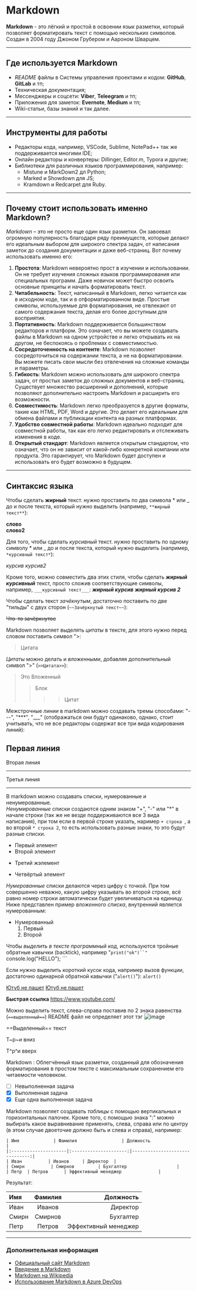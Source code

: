 # Markdown 


**Markdown** - это лёгкий и простой в освоении язык разметки, который позволяет форматировать  текст с помощью нескольких символов. Создан в 2004 году Джоном Грубером и Аароном Шварцем.

------------------------------------
## Где используется Markdown  


* *README* файлы в Системы управления проектами и кодом: **GitHub**, **GitLab** и тп;
* Техническая документация;
* Мессенджеры и соцсети: **Viber**, **Teleegram** и тп;
* Приложения для заметок: **Evernote**, **Medium** и тп;
* Wiki-статьи, базы знаний и так далее.

-----------------------------------------
## Инструменты для работы  


* Редакторы кода, например, VSCode, Sublime, NotePad++ так же поддерживается многими IDE;
* Онлайн редакторы и конвертеры: Dillinger, Editor.m, Typora и другие;
* Библиотеки для различных языков программирования, например:
  * Mistune и MarkDown2 дл Python;
  * Marked и Showdown для JS;
  * Kramdown и Redcarpet для Ruby.

 -----------------------------------------
 ## Почему стоит использовать именно Markdown?  

 
*Markdown* – это не просто еще один язык разметки. Он завоевал огромную популярность благодаря ряду преимуществ, которые делают его идеальным выбором для широкого спектра задач, от написания заметок до создания документации и даже веб-страниц.
Вот почему использовать именно его: 
1. **Простота**: Markdown невероятно прост в изучении и использовании. Он не требует изучения сложных языков программирования или специальных программ. Даже новичок может быстро освоить основные принципы и начать форматировать текст.
2. **Читабельность**: Текст, написанный в Markdown, легко читается как в исходном коде, так и в отформатированном виде. Простые символы, используемые для форматирования, не отвлекают от самого содержания текста, делая его более доступным для восприятия.
3. **Портативность**: Markdown поддерживается большинством редакторов и платформ. Это означает, что вы можете создавать файлы в Markdown на одном устройстве и легко открывать их на другом, не беспокоясь о проблемах с совместимостью.
4. **Сосредоточенность на контенте**: Markdown позволяет сосредоточиться на содержании текста, а не на форматировании. Вы можете писать свои мысли без отвлечения на сложные команды и параметры.
5. **Гибкость**: Markdown можно использовать для широкого спектра задач, от простых заметок до сложных документов и веб-страниц. Существует множество расширений и дополнений, которые позволяют дополнительно настроить Markdown и расширить его возможности.
6. **Совместимость**: Markdown легко преобразуется в другие форматы, такие как HTML, PDF, Word и другие. Это делает его идеальным для обмена файлами и публикации контента на разных платформах.
7. **Удобство совместной работы**: Markdown идеально подходит для совместной работы, так как его легко редактировать и отслеживать изменения в коде.
8. **Открытый стандарт**: Markdown является открытым стандартом, что означает, что он не зависит от какой-либо конкретной компании или продукта. Это гарантирует, что Markdown будет доступен и использовать его будет возможно в будущем.
---------------------------------------------------
 ## Синтаксис языка  

Чтобы сделать **жирный** текст. нужно проставить по два символа \* или \_ до и после текста, который нужно выделить (например, ```**жирный текст**```): 

**слово**  
__слово2__

Для того, чтобы сделать *курсивный* текст. нужно проставить по одному символу \* или \_ до и после текста, который нужно выделить (например, ```*курсивный текст*```): 

*курсив*
_курсив2_

Кроме того, можно совместить два этих стиля, чтобы сделать ___жирный курсивный___ текст, просто сложив соответствующие символы, например, ```___курсивный текст___```:
***жирный курсив***
___жирный курсив 2___

Чтобы сделать текст *зачёкнутым*, достаточно поставить по две "тильды" с двух сторон (```~~Зачёркнутый текст~~```):

~~Что-то зачёркнутое~~

Markdown позволяет выделять *цитаты* в тексте, для этого нужно перед словом поставить символ ">:

>Цитата

*Цитаты* можно делать и *вложенными*, добавляя дополнительный символ ">" (```>>Цитата>>```):
>Это
>Вложенный
>>Блок
>>>>Цитат

Межстрочные *линии* в markdown можно создавать тремы способами: "---", "***", "___" (отображаться они будут одинаково, однако, стоит учитывать, что не все редакторы содержат все три вида кодирования линий):

Первая линия
-----------
Вторая линия
***
Третья линия
___

В markdown можно создавать списки, нумерованные и ненумерованные.  
*Ненумированные* списки создаются одним знаком "+", "-" или "*" в начале строки (так же не везде поддерживаются все 3 вида написания), при том если в первой строке указать, наример ```+ строка ```, а во второй ```* строка 2```, то есть использовать разные знаки, то это будут разные списки.
+ Первый элемент
+ Второй элемент
- Третий жэлемент
* Четвёртый элемент

*Нумерованные* списки делаются через цифру с точкой. При том совершенно неважно, какую цифру указывать во второй строке, всё равно номер строки автоматически будет увеличиваться на единицу. Ниже представлен пример *вложенного списка*, внутренний является нумерованным:
+ Нумерованный 
    1. Первый
    2. Второй

Чтобы *выделить в тексте программный код*, используются тройные обратные кавычки (backtick), например "```print("ok")``"
``` console.log("HELLO"); ```

Если нужно выделить короткий кусок кода, например вызов функции, достаточно одинарной обратной кавычки ("`alert()`"):
`alert()`



[Ютуб не пашет](https://www.youtube.com/)
[Ютуб не пашет](https://www.youtube.com/ "Попытка открыть ютуб")

**Быстрая ссылка** <https://www.youtube.com/>



Можно выделить текст, слева-справа поставив по 2 знака равенства (``` ==выделенный== ```)
README файл не определяет этот тэг
![image](https://github.com/user-attachments/assets/f8bbddcb-6a0a-48c8-87b2-53ceb377bcda)

==Выделенный== текст

Т~р~и вниз

Т^р^и вверх

Markdown
: Облегчённый язык разметки, созданный для обозначения форматирования в простом тексте с максимальным сохранением его читаемости человеком.

- [ ] Невыполненная задача
- [x] Выполненная задача
- [x] Еще одна выполненная задача

Markdown позволяет создавать *таблицы* с помощью вертикальных и горизонтальных палочек. Кроме того, с помощью знака ":" можно выбирать какое выравнивание применять, слева, справа или по центру (в этом случае двоеточие должно быть и слева и справа), например:
```
| Имя             | Фамилия                 | Должность                           |
|:---------------------|:---------------------:|-------------------------------:|
| Иван          | Иванов     | Директор  |
| Смирн          | Смирнов         | Бухгалтер                   |
| Петр  | Петров      | Эффективный менеджер              |
```

Результат:

| Имя             | Фамилия                 | Должность                           |
|:---------------------|:---------------------:|-------------------------------:|
| Иван          | Иванов     | Директор  |
| Смирн          | Смирнов         | Бухгалтер                   |
| Петр  | Петров      | Эффективный менеджер              |

----------------------------------------------------------------------------
### Дополнительная информация  


* [Официальный сайт Markdown](https://daringfireball.net/projects/markdown/)
* [Введение в Markdown](https://ru.markdown.net.br/nachinaya/ "Введение в MarkDown")
* [Markdown на Wikipedia](https://ru.wikipedia.org/wiki/Markdown "Markdown")
* [Использование Markdown в Azure DevOps](https://learn.microsoft.com/ru-ru/azure/devops/project/wiki/markdown-guidance?view=azure-devops "Использование Markdown в Azure DevOps")


